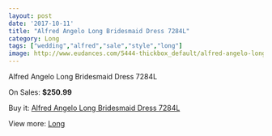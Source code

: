 ```yaml
---
layout: post
date: '2017-10-11'
title: "Alfred Angelo Long Bridesmaid Dress 7284L"
category: Long
tags: ["wedding","alfred","sale","style","long"]
image: http://www.eudances.com/5444-thickbox_default/alfred-angelo-long-bridesmaid-dress-7284l.jpg
---
```

Alfred Angelo Long Bridesmaid Dress 7284L

On Sales: **$250.99**
<a href="https://www.eudances.com/en/long/1862-alfred-angelo-long-bridesmaid-dress-7284l.html"><amp-img layout="responsive" width="600" height="600" src="//www.eudances.com/5444-thickbox_default/alfred-angelo-long-bridesmaid-dress-7284l.jpg" alt="Alfred Angelo Long Bridesmaid Dress 7284L 0" /></a>
<a href="https://www.eudances.com/en/long/1862-alfred-angelo-long-bridesmaid-dress-7284l.html"><amp-img layout="responsive" width="600" height="600" src="//www.eudances.com/5445-thickbox_default/alfred-angelo-long-bridesmaid-dress-7284l.jpg" alt="Alfred Angelo Long Bridesmaid Dress 7284L 1" /></a>

Buy it: [Alfred Angelo Long Bridesmaid Dress 7284L](https://www.eudances.com/en/long/1862-alfred-angelo-long-bridesmaid-dress-7284l.html "Alfred Angelo Long Bridesmaid Dress 7284L")

View more: [Long](https://www.eudances.com/en/21-long "Long")